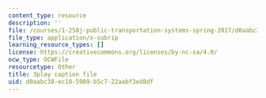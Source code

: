 ```yaml
---
content_type: resource
description: ''
file: /courses/1-258j-public-transportation-systems-spring-2017/d0aabc38ec185989b5c722aabf3ed8df_CJehtdXHR7Q.vtt
file_type: application/x-subrip
learning_resource_types: []
license: https://creativecommons.org/licenses/by-nc-sa/4.0/
ocw_type: OCWFile
resourcetype: Other
title: 3play caption file
uid: d0aabc38-ec18-5989-b5c7-22aabf3ed8df
---
```

